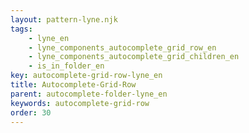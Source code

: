 ```yaml
---
layout: pattern-lyne.njk
tags: 
    - lyne_en
    - lyne_components_autocomplete_grid_row_en
    - lyne_components_autocomplete_grid_children_en
    - is_in_folder_en
key: autocomplete-grid-row-lyne_en
title: Autocomplete-Grid-Row
parent: autocomplete-folder-lyne_en
keywords: autocomplete-grid-row
order: 30
---
```

